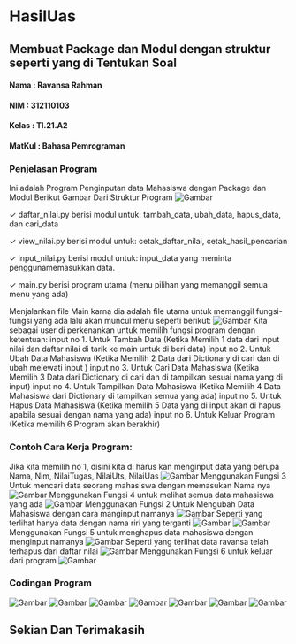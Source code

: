 # HasilUas
## Membuat Package dan Modul dengan struktur seperti yang di Tentukan Soal
#### Nama : Ravansa Rahman
#### NIM : 312110103
#### Kelas : TI.21.A2
#### MatKul : Bahasa Pemrograman

### Penjelasan Program
Ini adalah Program Penginputan data Mahasiswa dengan Package dan Modul
Berikut Gambar Dari Struktur Program
![Gambar](Foto/ss1.png)


✓ daftar_nilai.py berisi modul untuk:
tambah_data, ubah_data, hapus_data, dan cari_data


✓ view_nilai.py berisi modul untuk:
cetak_daftar_nilai, cetak_hasil_pencarian


✓ input_nilai.py berisi modul untuk:
input_data yang meminta penggunamemasukkan data.


✓ main.py berisi program utama (menu pilihan yang memanggil semua menu yang ada)

Menjalankan file Main karna dia adalah file utama untuk memanggil fungsi-fungsi yang ada lalu akan muncul menu seperti berikut:
![Gambar](Foto/ss2.png)
Kita sebagai user di perkenankan untuk memilih fungsi program dengan ketentuan:
input no 1. Untuk Tambah Data (Ketika Memilih 1 data dari input nilai dan daftar nilai di tarik ke main untuk di beri data)
input no 2. Untuk Ubah Data Mahasiswa (Ketika Memilih 2 Data dari Dictionary di cari dan di ubah melewati input )
input no 3. Untuk Cari Data Mahasiswa (Ketika Memilih 3 Data dari Dictionary di cari dan di tampilkan sesuai nama yang di input)
input no 4. Untuk Tampilkan Data Mahasiswa (Ketika Memilih 4 Data Mahasiswa dari Dictionary di tampilkan semua yang ada)
input no 5. Untuk Hapus Data Mahasiswa (Ketika memilih 5 Data yang di input akan di hapus apabila sesuai dengan nama yang ada)
input no 6. Untuk Keluar Program (Ketika memilih 6 Program akan berakhir)
### Contoh Cara Kerja Program:
Jika kita memilih no 1, disini kita di harus kan menginput data yang berupa Nama, Nim, NilaiTugas, NilaiUts, NilaiUas
![Gambar](Foto/ss3.png)
Menggunakan Fungsi 3 Untuk mencari data seorang mahasiswa dengan memasukan Nama nya
![Gambar](Foto/ss4.png)
Menggunakan Fungsi 4 untuk melihat semua data mahasiswa yang ada
![Gambar](Foto/ss5.png)
Menggunakan Fungsi 2 Untuk Mengubah Data Mahasiswa dengan cara manginput namanya
![Gambar](Foto/ss6.png)
Seperti yang terlihat hanya data dengan nama riri yang terganti
![Gambar](Foto/ss7.png)
![Gambar](Foto/ss8.png)
Menggunakan Fungsi 5 untuk menghapus data mahasiswa dengan menginput namanya
![Gambar](Foto/ss9.png)
Seperti yang terlihat data ravansa telah terhapus dari daftar nilai
![Gambar](Foto/ss10.png)
Menggunakan Fungsi 6 untuk keluar dari program
![Gambar](Foto/ss11.png)

### Codingan Program

![Gambar](Foto/c1.png)
![Gambar](Foto/c2.png)
![Gambar](Foto/c3.png)
![Gambar](Foto/c4.png)
![Gambar](Foto/c5.png)
![Gambar](Foto/c6.png)
![Gambar](Foto/c7.png)

## Sekian Dan Terimakasih